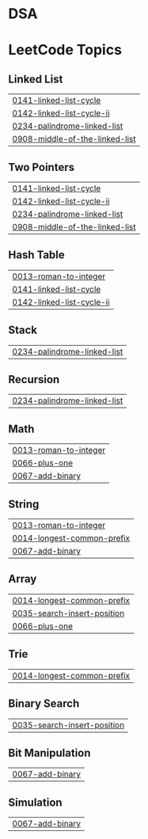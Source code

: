 # DSA
<!---LeetCode Topics Start-->
# LeetCode Topics
## Linked List
|  |
| ------- |
| [0141-linked-list-cycle](https://github.com/Komalpreetkaur-GH/DSA/tree/master/0141-linked-list-cycle) |
| [0142-linked-list-cycle-ii](https://github.com/Komalpreetkaur-GH/DSA/tree/master/0142-linked-list-cycle-ii) |
| [0234-palindrome-linked-list](https://github.com/Komalpreetkaur-GH/DSA/tree/master/0234-palindrome-linked-list) |
| [0908-middle-of-the-linked-list](https://github.com/Komalpreetkaur-GH/DSA/tree/master/0908-middle-of-the-linked-list) |
## Two Pointers
|  |
| ------- |
| [0141-linked-list-cycle](https://github.com/Komalpreetkaur-GH/DSA/tree/master/0141-linked-list-cycle) |
| [0142-linked-list-cycle-ii](https://github.com/Komalpreetkaur-GH/DSA/tree/master/0142-linked-list-cycle-ii) |
| [0234-palindrome-linked-list](https://github.com/Komalpreetkaur-GH/DSA/tree/master/0234-palindrome-linked-list) |
| [0908-middle-of-the-linked-list](https://github.com/Komalpreetkaur-GH/DSA/tree/master/0908-middle-of-the-linked-list) |
## Hash Table
|  |
| ------- |
| [0013-roman-to-integer](https://github.com/Komalpreetkaur-GH/DSA/tree/master/0013-roman-to-integer) |
| [0141-linked-list-cycle](https://github.com/Komalpreetkaur-GH/DSA/tree/master/0141-linked-list-cycle) |
| [0142-linked-list-cycle-ii](https://github.com/Komalpreetkaur-GH/DSA/tree/master/0142-linked-list-cycle-ii) |
## Stack
|  |
| ------- |
| [0234-palindrome-linked-list](https://github.com/Komalpreetkaur-GH/DSA/tree/master/0234-palindrome-linked-list) |
## Recursion
|  |
| ------- |
| [0234-palindrome-linked-list](https://github.com/Komalpreetkaur-GH/DSA/tree/master/0234-palindrome-linked-list) |
## Math
|  |
| ------- |
| [0013-roman-to-integer](https://github.com/Komalpreetkaur-GH/DSA/tree/master/0013-roman-to-integer) |
| [0066-plus-one](https://github.com/Komalpreetkaur-GH/DSA/tree/master/0066-plus-one) |
| [0067-add-binary](https://github.com/Komalpreetkaur-GH/DSA/tree/master/0067-add-binary) |
## String
|  |
| ------- |
| [0013-roman-to-integer](https://github.com/Komalpreetkaur-GH/DSA/tree/master/0013-roman-to-integer) |
| [0014-longest-common-prefix](https://github.com/Komalpreetkaur-GH/DSA/tree/master/0014-longest-common-prefix) |
| [0067-add-binary](https://github.com/Komalpreetkaur-GH/DSA/tree/master/0067-add-binary) |
## Array
|  |
| ------- |
| [0014-longest-common-prefix](https://github.com/Komalpreetkaur-GH/DSA/tree/master/0014-longest-common-prefix) |
| [0035-search-insert-position](https://github.com/Komalpreetkaur-GH/DSA/tree/master/0035-search-insert-position) |
| [0066-plus-one](https://github.com/Komalpreetkaur-GH/DSA/tree/master/0066-plus-one) |
## Trie
|  |
| ------- |
| [0014-longest-common-prefix](https://github.com/Komalpreetkaur-GH/DSA/tree/master/0014-longest-common-prefix) |
## Binary Search
|  |
| ------- |
| [0035-search-insert-position](https://github.com/Komalpreetkaur-GH/DSA/tree/master/0035-search-insert-position) |
## Bit Manipulation
|  |
| ------- |
| [0067-add-binary](https://github.com/Komalpreetkaur-GH/DSA/tree/master/0067-add-binary) |
## Simulation
|  |
| ------- |
| [0067-add-binary](https://github.com/Komalpreetkaur-GH/DSA/tree/master/0067-add-binary) |
<!---LeetCode Topics End-->